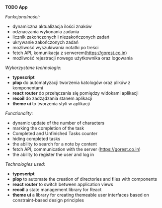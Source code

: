 **TODO App**

_Funkcjonalności:_

- dynamiczna aktualizacja ilości znaków
- odznaczania wykonania zadania
- licznik zakończonych i niezakończonych zadań
- ukrywanie zakończonych zadań
- możliwość wyszukiwania notatki po treści
- fetch API, komunikacja z serwerem(https://gorest.co.in)
- możliwość rejestracji nowego użytkownika oraz logowania

_Wykorzystane technologie:_

- **typescript**
- **plop** do automatyzacji tworzenia katologów oraz plików z komponentami
- **react router** do przełączania się pomiędzy widokami aplikacji
- **recoil** do zadządzania stanem aplikacji
- **theme ui** to tworzenia styli w aplikacji

_Functionality:_

- dynamic update of the number of characters
- marking the completion of the task
- Completed and Unfinished Tasks counter
- hiding completed tasks
- the ability to search for a note by content
- fetch API, communication with the server (https://gorest.co.in)
- the ability to register the user and log in

_Technologies used:_

- **typescript**
- **plop** to automate the creation of directories and files with components
- **react router** to switch between application views
- **recoil** a state management library for React
- **theme ui** a library for creating themeable user interfaces based on constraint-based design principles
